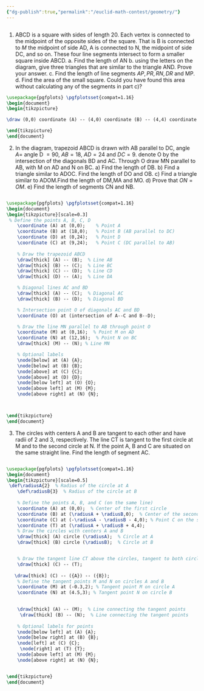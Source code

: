 ```yaml
---
{"dg-publish":true,"permalink":"/euclid-math-contest/geometry/"}
---
```



```tikz
```


1. ABCD is a square with sides of length 20. Each vertex is connected to the midpoint of the opposite sides of the square. That is B is connected to $M$ the midpoint of side AD, A is connected to N, the midpoint of side DC, and so on. These four line segments intersect to form a smaller square inside ABCD. 
	a. Find the length of AN 
	b. using the letters on the diagram, give three triangles that are similar to the triangle AND. Prove your answer.
	c. Find the length of line segments $AP,PR,RN,DR$ and MP. 
	d. Find the area of the small square. Could you have found this area without calculating any of the segments in part c)?
```tikz
\usepackage{pgfplots} \pgfplotsset{compat=1.16} 
\begin{document} 
\begin{tikzpicture} 

\draw (0,0) coordinate (A) -- (4,0) coordinate (B) -- (4,4) coordinate (C) -- (0,4) coordinate (D) -- cycle; \coordinate (M) at (0,2); \coordinate (N) at (2,0); \coordinate (K) at (2,4); \coordinate (O) at (4,2); \draw (A) -- (N); \draw (B) -- (K); \draw (C) -- (K); \draw (D) -- (N);  \draw (M) -- (C); \draw (A) -- (O);\coordinate (P) at (intersection of A--N and B--M); \coordinate (R) at (intersection of A--N and D--O);\node[above left] at (A) {A}; \node[above right] at (B) {B}; \node[below right] at (C) {C}; \node[below left] at (D) {D}; \node[left] at (M) {M}; \node[below] at (N) {N}; \node[above] at (K) {K}; \node[right] at (O) {O}; 

\end{tikzpicture}
\end{document}
```

2. In the diagram, trapezoid ABCD is drawn with AB parallel to DC, angle $A=$ angle D $=90,$ $AB=18,$ $AD=24$ and $DC=9.$ denote O by the intersection of the diagonals BD and AC. Through O draw MN parallel to AB, with M on AD and N on BC.
	a) Find the length of DB. 
	b) Find a triangle similar to ADOC. Find the length of DO and OB. 
	c) Find a triangle similar to ADOM.Find the length of DM,MA and MO. 
	d) Prove that $ON=OM.$ e) Find the length of segments CN and NB.


```tikz

\usepackage{pgfplots} \pgfplotsset{compat=1.16} 
\begin{document} 
\begin{tikzpicture}[scale=0.3]
 % Define the points A, B, C, D
    \coordinate (A) at (0,0);    % Point A
    \coordinate (B) at (18,0);   % Point B (AB parallel to DC)
    \coordinate (D) at (0,24);   % Point D
    \coordinate (C) at (9,24);   % Point C (DC parallel to AB)
    
    % Draw the trapezoid ABCD
    \draw[thick] (A) -- (B);  % Line AB
    \draw[thick] (B) -- (C);  % Line BC
    \draw[thick] (C) -- (D);  % Line CD
    \draw[thick] (D) -- (A);  % Line DA

    % Diagonal lines AC and BD
    \draw[thick] (A) -- (C);  % Diagonal AC
    \draw[thick] (B) -- (D);  % Diagonal BD

    % Intersection point O of diagonals AC and BD
    \coordinate (O) at (intersection of A--C and B--D);

    % Draw the line MN parallel to AB through point O
    \coordinate (M) at (0,16);  % Point M on AD
    \coordinate (N) at (12,16);  % Point N on BC
    \draw[thick] (M) -- (N); % Line MN

    % Optional labels
    \node[below] at (A) {A};
    \node[below] at (B) {B};
    \node[above] at (C) {C};
    \node[above] at (D) {D};
    \node[below left] at (O) {O};
    \node[above left] at (M) {M};
    \node[above right] at (N) {N};



\end{tikzpicture}
\end{document}

```


3. The circles with centers A and B are tangent to each other and have radii of 2 and 3, respectively. The line CT is tangent to the first circle at M and to the second circle at N. If the point A, B and C are situated on the same straight line.
	Find the length of segment AC.

```tikz

\usepackage{pgfplots} \pgfplotsset{compat=1.16} 
\begin{document} 
\begin{tikzpicture}[scale=0.5]
 \def\radiusA{2}  % Radius of the circle at A
    \def\radiusB{3}  % Radius of the circle at B
    
    % Define the points A, B, and C (on the same line)
    \coordinate (A) at (0,0);  % Center of the first circle
    \coordinate (B) at (\radiusA + \radiusB,0);  % Center of the second circle (tangent to A)
    \coordinate (C) at (-\radiusA - \radiusB - 4,0); % Point C on the same line
    \coordinate (T) at (\radiusA + \radiusB + 4,4); 
    % Draw the circles with centers A and B
    \draw[thick] (A) circle (\radiusA);  % Circle at A
    \draw[thick] (B) circle (\radiusB);  % Circle at B


    % Draw the tangent line CT above the circles, tangent to both circles
    \draw[thick] (C) -- (T);
    
   \draw[thick] (C) -- ({A}) -- ({B});
    % Define the tangent points M and N on circles A and B
    \coordinate (M) at (-0.3,2); % Tangent point M on circle A
    \coordinate (N) at (4.5,3); % Tangent point N on circle B
    

    \draw[thick] (A) -- (M);  % Line connecting the tangent points
     \draw[thick] (B) -- (N);  % Line connecting the tangent points
    
    % Optional labels for points
    \node[below left] at (A) {A};
    \node[below right] at (B) {B};
    \node[left] at (C) {C};
     \node[right] at (T) {T};
    \node[above left] at (M) {M};
    \node[above right] at (N) {N};


\end{tikzpicture}
\end{document}

```
